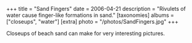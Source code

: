 +++
title = "Sand Fingers"
date = 2006-04-21
description = "Rivulets of water cause finger-like formations in sand."
[taxonomies]
albums = ["closeups", "water"]
[extra]
photo = "/photos/SandFingers.jpg"
+++

Closeups of beach sand can make for very interesting pictures.

